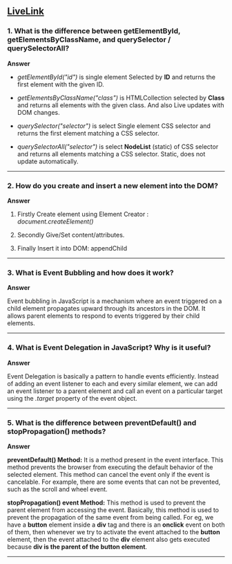 ## [LiveLink](https://rakibislam22.github.io/emergency-Hotline/ "LiveLink")


### 1. What is the difference between getElementById, getElementsByClassName, and querySelector / querySelectorAll?

**Answer**

* *getElementById("id")* is single element Selected by **ID** and returns the first element with the given ID.

* *getElementsByClassName("class")* is HTMLCollection selected by **Class** and returns all elements with the given class. And also Live updates with DOM changes.

* *querySelector("selector")* is select Single element	CSS selector and returns the first element matching a CSS selector.

* *querySelectorAll("selector")* is select **NodeList** (static) of CSS selector and returns all elements matching a CSS selector. Static, does not update automatically.


---

### 2. How do you create and insert a new element into the DOM?

**Answer**

1. Firstly Create element using Element Creator : *document.createElement()*

2. Secondly Give/Set content/attributes.

3. Finally Insert it into DOM: appendChild


---

### 3. What is Event Bubbling and how does it work?

**Answer**

Event bubbling in JavaScript is a mechanism where an event triggered on a child element propagates upward through its ancestors in the DOM. It allows parent elements to respond to events triggered by their child elements.


---

### 4. What is Event Delegation in JavaScript? Why is it useful?

**Answer**

Event Delegation is basically a pattern to handle events efficiently. Instead of adding an event listener to each and every similar element, we can add an event listener to a parent element and call an event on a particular target using the *.target* property of the event object.


---

### 5. What is the difference between preventDefault() and stopPropagation() methods?

**Answer** 

**preventDefault() Method:** It is a method present in the event interface. This method prevents the browser from executing the default behavior of the selected element. This method can cancel the event only if the event is cancelable. For example, there are some events that can not be prevented, such as the scroll and wheel event.

**stopPropagation() event Method:** This method is used to prevent the parent element from accessing the event. Basically, this method is used to prevent the propagation of the same event from being called. For eg,  we have a **button** element inside a **div** tag and there is an **onclick** event on both of them, then whenever we try to activate the event attached to the **button** element, then the event attached to the **div** element also gets executed because **div is the parent of the button element**.


---
